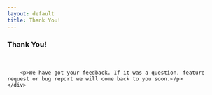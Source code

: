 ```yaml
---
layout: default
title: Thank You!
---
```


<div class="container_12 about">
    <div class="grid_12">
        <h3>Thank You!</h3>
        <br/>

        <p>We have got your feedback. If it was a question, feature request or bug report we will come back to you soon.</p>
    </div>
</div>